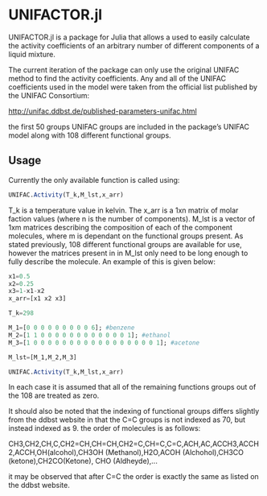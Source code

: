 # UNIFACTOR.jl

UNIFACTOR.jl is a package for Julia that allows a used to easily calculate the activity coefficients of an arbitrary number of different components of a liquid mixture.

The current iteration of the package can only use the original UNIFAC method to find the activity coefficients. Any and all of the UNIFAC coefficients used in the model were taken from the official list published by the UNIFAC Consortium: 

http://unifac.ddbst.de/published-parameters-unifac.html

the first 50 groups UNIFAC groups are included in the package’s UNIFAC model along with 108 different functional groups.

## Usage

Currently the only available function is called using:

```julia
UNIFAC.Activity(T_k,M_lst,x_arr)
```

T_k is a temperature value in kelvin. The x_arr is a 1xn matrix of molar faction values (where n is the number of components). M_lst is a vector of 1xm matrices describing the composition of each of the component molecules, where m is dependant on the functional groups present. As stated previously, 108 different functional groups are available for use, however the matrices present in in M_lst only need to be long enough to fully describe the molecule. An example of this is given below:

```julia
x1=0.5
x2=0.25
x3=1-x1-x2
x_arr=[x1 x2 x3]

T_k=298

M_1=[0 0 0 0 0 0 0 0 0 6]; #benzene
M_2=[1 1 0 0 0 0 0 0 0 0 0 0 0 0 1]; #ethanol
M_3=[1 0 0 0 0 0 0 0 0 0 0 0 0 0 0 0 0 0 1]; #acetone

M_lst=[M_1,M_2,M_3]

UNIFAC.Activity(T_k,M_lst,x_arr)
```
In each case it is assumed that all of the remaining functions groups out of the 108 are treated as zero.

It should also be noted that the indexing of functional groups differs slightly from the ddbst website in that the C=C groups is not indexed as 70, but instead indexed as 9. the order of molecules is as follows:

CH3,CH2,CH,C,CH2=CH,CH=CH,CH2=C,CH=C,C=C,ACH,AC,ACCH3,ACCH2,ACCH,OH(alcohol),CH3OH (Methanol),H2O,ACOH (Alchohol),CH3CO (ketone),CH2CO(Ketone), CHO (Aldheyde),...

it may be observed that after C=C the order is exactly the same as listed on the ddbst website.
